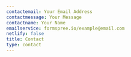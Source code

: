 ```yaml
---
contactemail: Your Email Address
contactmessage: Your Message
contactname: Your Name
emailservice: formspree.io/example@email.com
netlify: false
title: Contact
type: contact
---
```

